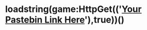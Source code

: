 # loadstring(game:HttpGet(('[Your Pastebin Link Here](https://raw.githubusercontent.com/Teamkel01/Teamkel01-Library/main/Source)'),true))()
